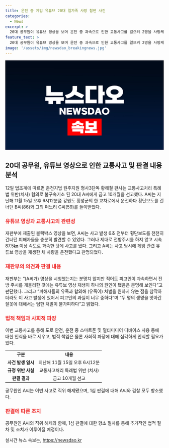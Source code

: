 ```yaml
---
title: 운전 중 게임 유튜브 20대 일가족 사망 참변 사건
categories:
  - News
excerpt: >
  20대 공무원이 유튜브 영상을 보며 운전 중 과속으로 인한 교통사고를 일으켜 2명을 사망케 했다. 법원은 A씨에게 금고 10개월을 선고했고, A씨는 유튜브 영상을 듣기만 했다고 주장했다. 그러나 블랙박스 영상을 통해 A씨가 과속하며 전방을 주시하지 않았음이 확인됐다. 피해자들의 유족은 처벌을 원하지 않았지만, 재판부는 엄한 처벌이 필요하다고 판결했다. A씨와 검찰은 1심 판결에 대해 항소했다.
feature_text: >
  20대 공무원이 유튜브 영상을 보며 운전 중 과속으로 인한 교통사고를 일으켜 2명을 사망케 했다. 법원은 A씨에게 금고 10개월을 선고했고, A씨는 유튜브 영상을 듣기만 했다고 주장했다. 그러나 블랙박스 영상을 통해 A씨가 과속하며 전방을 주시하지 않았음이 확인됐다. 피해자들의 유족은 처벌을 원하지 않았지만, 재판부는 엄한 처벌이 필요하다고 판결했다. A씨와 검찰은 1심 판결에 대해 항소했다.
image: '/assets/img/newsdao_breakingnews.jpg'
---
```


<p><img src="/assets/img/newsdao_breakingnews.jpg" alt="ontimetimes 속보" /></p>

<h2 data-ke-size="size26">20대 공무원, 유튜브 영상으로 인한 교통사고 및 판결 내용 분석</h2>

<p data-ke-size="size16">12일 법조계에 따르면 춘천지법 원주지원 형사3단독 황해철 판사는 교통사고처리 특례법 위반(치사) 혐의로 불구속기소 된 20대 A씨에게 금고 10개월을 선고했다. A씨는 지난해 11월 15일 오후 6시12분쯤 강원도 횡성군의 한 교차로에서 운전하다 횡단보도를 건너던 B씨(86)와 그의 며느리 C씨(59)를 들이받았다.</p>

<h3><b><span style="color: #ee2323;">유튜브 영상과 교통사고의 관련성</span></b></h3>

<p data-ke-size="size16">재판부에 제출된 블랙박스 영상을 보면, A씨는 사고 발생 6초 전부터 횡단보도를 천천히 건너던 피해자들을 충분히 발견할 수 있었다. 그러나 제대로 전방주시를 하지 않고 시속 87.5㎞ 이상 속도로 과속한 탓에 사고를 냈다. 그리고 A씨는 사고 당시에 게임 관련 유튜브 영상을 재생한 채 차량을 운전했다고 판명되었다.</p>

<h3><b><span style="color: #ee2323;">재판부의 의견과 판결 내용</span></b></h3>

<p data-ke-size="size16">재판부는 “(A씨가) 영상을 시청했는지는 분명치 않지만 적어도 피고인이 과속하면서 전방 주시를 게을리한 것에는 유튜브 영상 재생이 하나의 원인이 됐음은 분명해 보인다”고 판단했다. 그리고 “피해자들의 유족과 합의해 (유족이) 처벌을 원하지 않는 점을 참작하더라도 이 사고 발생에 있어서 피고인의 과실이 너무 중하다”며 “두 명의 생명을 앗아간 잘못에 대해서는 엄한 처벌이 불가피하다”고 밝혔다.</p>

<h3><b><span style="color: #ee2323;">법적 책임과 사회적 파장</span></b></h3>

<p data-ke-size="size16">이번 교통사고를 통해 도로 안전, 운전 중 스마트폰 및 멀티미디어 디바이스 사용 등에 대한 인식을 바로 세우고, 법적 책임은 물론 사회적 파장에 대해 심각하게 인식할 필요가 있다.</p>

<table>
    <tr>
        <td style="text-align: center; height: 17px;"><b>구분</b></td>
        <td style="text-align: center; height: 17px;"><b>내용</b></td>
    </tr>
    <tr>
        <td style="text-align: center; height: 17px;"><b>사건 발생 일시</b></td>
        <td style="text-align: center; height: 17px;">지난해 11월 15일 오후 6시12분</td>
    </tr>
    <tr>
        <td style="text-align: center; height: 17px;"><b>규정 위반 사실</b></td>
        <td style="text-align: center; height: 17px;">교통사고처리 특례법 위반 (치사)</td>
    </tr>
    <tr>
        <td style="text-align: center; height: 17px;"><b>판결 결과</b></td>
        <td style="text-align: center; height: 17px;">금고 10개월 선고</td>
    </tr>
</table>

<p data-ke-size="size16">공무원인 A씨는 이번 사고로 직위 해제됐으며, 1심 판결에 대해 A씨와 검찰 모두 항소했다.</p>

<h3><b><span style="color: #ee2323;">판결에 따른 조치</span></b></h3>

<p data-ke-size="size16">공무원인 A씨의 직위 해제와 함께, 1심 판결에 대한 항소 절차를 통해 추가적인 법적 절차 및 조치가 이루어질 예정이다.</p>
실시간 뉴스 속보는, <a href="https://newsdao.kr" rel="dofollow">https://newsdao.kr</a>


